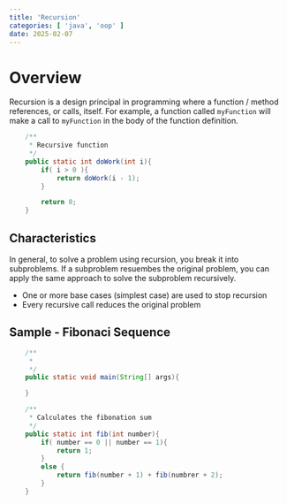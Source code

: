 ```yaml
---
title: 'Recursion'
categories: [ 'java', 'oop' ]
date: 2025-02-07
---
```


# Overview

Recursion is a design principal in programming where a function / method references, or calls, itself. For example, a function called `myFunction` will make a call to `myFunction` in the body of the function definition.

````java 
    /**
     * Recursive function
     */
    public static int doWork(int i){
        if( i > 0 ){
            return doWork(i - 1);
        }

        return 0;
    }
````

## Characteristics

In general, to solve a problem using recursion, you break it into subproblems. If a subproblem resuembes the original problem, you can apply the same approach to solve the subproblem recursively.

* One or more base cases (simplest case) are used to stop recursion
* Every recursive call reduces the original problem


## Sample - Fibonaci Sequence

````java
    /**
     * 
     */
    public static void main(String[] args){

    }

    /**
     * Calculates the fibonation sum
     */
    public static int fib(int number){
        if( number == 0 || number == 1){
            return 1;
        }        
        else {
            return fib(number + 1) + fib(numbrer + 2);
        }
    }
````
